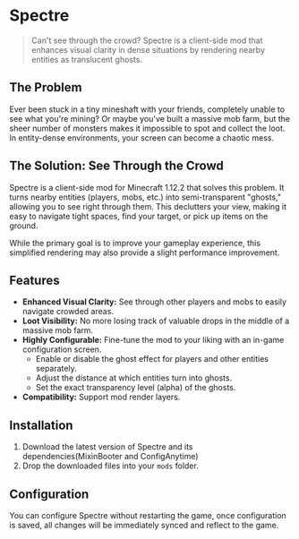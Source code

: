 # Spectre

> Can't see through the crowd? Spectre is a client-side mod that enhances visual clarity in dense situations by rendering nearby entities as translucent ghosts.

## The Problem

Ever been stuck in a tiny mineshaft with your friends, completely unable to see what you're mining? Or maybe you've built a massive mob farm, but the sheer number of monsters makes it impossible to spot and collect the loot. In entity-dense environments, your screen can become a chaotic mess.

## The Solution: See Through the Crowd

Spectre is a client-side mod for Minecraft 1.12.2 that solves this problem. It turns nearby entities (players, mobs, etc.) into semi-transparent "ghosts," allowing you to see right through them. This declutters your view, making it easy to navigate tight spaces, find your target, or pick up items on the ground.

While the primary goal is to improve your gameplay experience, this simplified rendering may also provide a slight performance improvement.

## Features

*   **Enhanced Visual Clarity:** See through other players and mobs to easily navigate crowded areas.
*   **Loot Visibility:** No more losing track of valuable drops in the middle of a massive mob farm.
*   **Highly Configurable:** Fine-tune the mod to your liking with an in-game configuration screen.
    *   Enable or disable the ghost effect for players and other entities separately.
    *   Adjust the distance at which entities turn into ghosts.
    *   Set the exact transparency level (alpha) of the ghosts.
*   **Compatibility:** Support mod render layers.

## Installation

1. Download the latest version of Spectre and its dependencies(MixinBooter and ConfigAnytime)
2. Drop the downloaded files into your `mods` folder.

## Configuration

You can configure Spectre without restarting the game, once configuration is saved, all changes will be immediately synced and reflect to the game.